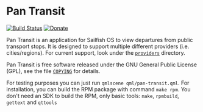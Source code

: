 Pan Transit
===========

[![Build Status](https://travis-ci.org/otsaloma/pan-transit.svg)](https://travis-ci.org/otsaloma/pan-transit)
[![Donate](https://img.shields.io/badge/donate-paypal.me-blue.svg)](https://www.paypal.me/otsaloma)

Pan Transit is an application for Sailfish OS to view departures from
public transport stops. It is designed to support multiple different
providers (i.e. cities/regions). For current support, look under the
[`providers`](providers) directory.

Pan Transit is free software released under the GNU General Public
License (GPL), see the file [`COPYING`](COPYING) for details.

For testing purposes you can just run `qmlscene qml/pan-transit.qml`.
For installation, you can build the RPM package with command `make rpm`.
You don't need an SDK to build the RPM, only basic tools: `make`,
`rpmbuild`, `gettext` and `qttools`

